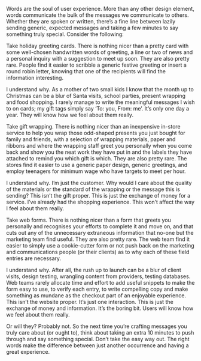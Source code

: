 Words are the soul of user experience. More than any other design element, words communicate the bulk of the messages we communicate to others. Whether they are spoken or written, there’s a fine line between lazily sending generic, expected messages and taking a few minutes to say something truly special. Consider the following: 

Take holiday greeting cards. There is nothing nicer than a pretty card with some well-chosen handwritten words of greeting, a line or two of news and a personal inquiry with a suggestion to meet up soon. They are also pretty rare. People find it easier to scribble a generic festive greeting or insert a round robin letter, knowing that one of the recipients will find the information interesting.  
  
I understand why. As a mother of two small kids I know that the month up to Christmas can be a blur of Santa visits, school parties, present wrapping and food shopping. I rarely manage to write the meaningful messages I wish to on cards; my gift tags simply say ‘To: you, From: me’. It’s only one day a year. They will know how we feel about them really.  
  
Take gift wrapping. There is nothing nicer than an inexpensive in-store service to help you wrap those odd-shaped presents you just bought for family and friends, with a selection of wrapping materials, paper and ribbons and where the wrapping staff greet you personally when you come back and show you the neat work they have put in and the labels they have attached to remind you which gift is which. They are also pretty rare. The stores find it easier to use a generic paper design, generic greetings, and employ teenagers for minimum wage who have targets to meet per hour.  
  
I understand why. I’m just the customer. Why would I care about the quality of the materials or the standard of the wrapping or the message this is sending? This isn’t the gift proper. This is just the exchange of money for a service. I’ve already had the shopping experience. This won’t affect the way I feel about them really.  
  
Take web forms. There is nothing nicer than a form that greets you personally and recognises your efforts to complete it and move on, and that cuts out any of the unnecessary extraneous information that no-one but the marketing team find useful. They are also pretty rare. The web team find it easier to simply use a cookie-cutter form or not push back on the marketing and communications people (or their clients) as to why each of these field entries are necessary.  
  
I understand why. After all, the rush up to launch can be a blur of client visits, design testing, wrangling content from providers, testing databases. Web teams rarely allocate time and effort to add useful snippets to make the form easy to use, to verify each entry, to write compelling copy and make something as mundane as the checkout part of an enjoyable experience. This isn’t the website proper. It’s just one interaction. This is just the exchange of money and information. It’s the boring bit. Users will know how we feel about them really.

Or will they? Probably not. So the next time you’re crafting messages you truly care about (or ought to), think about taking an extra 10 minutes to push through and say something special. Don’t take the easy way out. The right words make the difference between just another occurrence and having a great experience.